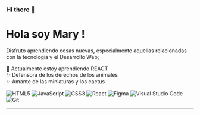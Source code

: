 ### Hi there 👋

<!--
**marya277/marya277** is a ✨ _special_ ✨ repository because its `README.md` (this file) appears on your GitHub profile.

Here are some ideas to get you started:

- �
- 🌱

- 👯 I’m looking to collaborate on ...
- 🤔 I’m looking for help with ...
- 💬 Ask me about ...
- 📫 How to reach me: ...
- 😄 Pronouns: ...
- ⚡ Fun fact: ...
-->
# **Hola soy Mary !**
Disfruto  aprendiendo cosas nuevas, especialmente  aquellas relacionadas con  la  tecnologia y el Desarrollo Web;  

 🌱 Actualmente estoy aprendiendo REACT  
 ✨ Defensora de los derechos de los animales  
  ✨ Amante de las miniaturas y los cactus
  
  ![HTML5](https://img.shields.io/badge/html5-%23E34F26.svg?style=for-the-badge&logo=html5&logoColor=white)  ![JavaScript](https://img.shields.io/badge/javascript-%23323330.svg?style=for-the-badge&logo=javascript&logoColor=%23F7DF1E)  ![CSS3](https://img.shields.io/badge/css3-%231572B6.svg?style=for-the-badge&logo=css3&logoColor=white) ![React](https://img.shields.io/badge/react-%2320232a.svg?style=for-the-badge&logo=react&logoColor=%2361DAFB) ![Figma](https://img.shields.io/badge/figma-%23F24E1E.svg?style=for-the-badge&logo=figma&logoColor=white) ![Visual Studio Code](https://img.shields.io/badge/Visual%20Studio%20Code-0078d7.svg?style=for-the-badge&logo=visual-studio-code&logoColor=white) ![Git](https://img.shields.io/badge/git-%23F05033.svg?style=for-the-badge&logo=git&logoColor=white)
  ***




 
